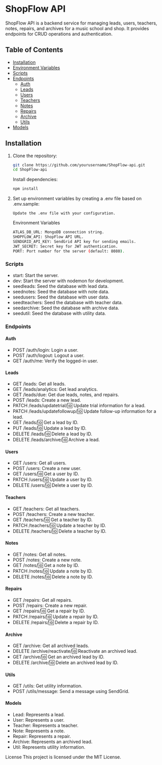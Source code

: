 # ShopFlow API

ShopFlow API is a backend service for managing leads, users, teachers, notes, repairs, and archives for a music school and shop. It provides endpoints for CRUD operations and authentication.

## Table of Contents

- [Installation](#installation)
- [Environment Variables](#environment-variables)
- [Scripts](#scripts)
- [Endpoints](#endpoints)
  - [Auth](#auth)
  - [Leads](#leads)
  - [Users](#users)
  - [Teachers](#teachers)
  - [Notes](#notes)
  - [Repairs](#repairs)
  - [Archive](#archive)
  - [Utils](#utils)
- [Models](#models)

## Installation

1. Clone the repository:

    ```sh
    git clone https://github.com/yourusername/ShopFlow-api.git
    cd ShopFlow-api
    ```

    Install dependencies:

    ```sh
    npm install
    ```

2. Set up environment variables by creating a .env file based on .env.sample:

    ```sh:
    Update the .env file with your configuration.
    ```

    Environment Variables

    ```sh
    ATLAS_DB_URL: MongoDB connection string.
    SHOPFLOW_API: ShopFlow API URL.
    SENDGRID_API_KEY: SendGrid API key for sending emails.
    JWT_SECRET: Secret key for JWT authentication.
    PORT: Port number for the server (default: 8080).
    ```

### Scripts

- start: Start the server.
- dev: Start the server with nodemon for development.
- seedleads: Seed the database with lead data.
- seednotes: Seed the database with note data.
- seedusers: Seed the database with user data.
- seedteachers: Seed the database with teacher data.
- seedarchive: Seed the database with archive data.
- seedutil: Seed the database with utility data.

### Endpoints

#### Auth

- POST /auth/login: Login a user.
- POST /auth/logout: Logout a user.
- GET /auth/me: Verify the logged-in user.

#### Leads

- GET /leads: Get all leads.
- GET /leads/analytics: Get lead analytics.
- GET /leads/due: Get due leads, notes, and repairs.
- POST /leads: Create a new lead.
- PATCH /leads/updatetrial/:id: Update trial information for a lead.
- PATCH /leads/updatefollowup/:id: Update follow-up information for a lead.
- GET /leads/:id: Get a lead by ID.
- PUT /leads/:id: Update a lead by ID.
- DELETE /leads/:id: Delete a lead by ID.
- DELETE /leads/archive/:id: Archive a lead.

#### Users

- GET /users: Get all users.
- POST /users: Create a new user.
- GET /users/:id: Get a user by ID.
- PATCH /users/:id: Update a user by ID.
- DELETE /users/:id: Delete a user by ID.

#### Teachers

- GET /teachers: Get all teachers.
- POST /teachers: Create a new teacher.
- GET /teachers/:id: Get a teacher by ID.
- PATCH /teachers/:id: Update a teacher by ID.
- DELETE /teachers/:id: Delete a teacher by ID.

#### Notes

- GET /notes: Get all notes.
- POST /notes: Create a new note.
- GET /notes/:id: Get a note by ID.
- PATCH /notes/:id: Update a note by ID.
- DELETE /notes/:id: Delete a note by ID.

#### Repairs

- GET /repairs: Get all repairs.
- POST /repairs: Create a new repair.
- GET /repairs/:id: Get a repair by ID.
- PATCH /repairs/:id: Update a repair by ID.
- DELETE /repairs/:id: Delete a repair by ID.

#### Archive

- GET /archive: Get all archived leads.
- DELETE /archive/reactivate/:id: Reactivate an archived lead.
- GET /archive/:id: Get an archived lead by ID.
- DELETE /archive/:id: Delete an archived lead by ID.

#### Utils

- GET /utils: Get utility information.
- POST /utils/message: Send a message using SendGrid.

#### Models

- Lead: Represents a lead.
- User: Represents a user.
- Teacher: Represents a teacher.
- Note: Represents a note.
- Repair: Represents a repair.
- Archive: Represents an archived lead.
- Util: Represents utility information.

License
This project is licensed under the MIT License.
